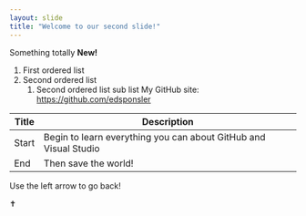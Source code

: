 ```yaml
---
layout: slide
title: "Welcome to our second slide!"
---
```

Something totally **New!**
1. First ordered list
1. Second ordered list
    1. Second ordered list sub list 
My GitHub site: https://github.com/edsponsler

Title | Description
----- | -----------
Start | Begin to learn everything you can about GitHub and Visual Studio
End | Then save the world!

Use the left arrow to go back!

:latin_cross:
